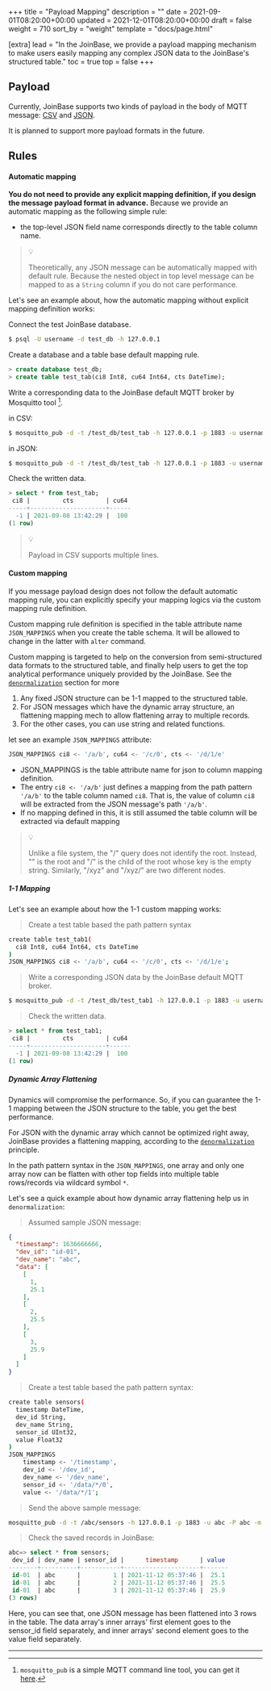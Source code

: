 +++
title = "Payload Mapping"
description = ""
date = 2021-09-01T08:20:00+00:00
updated = 2021-12-01T08:20:00+00:00
draft = false
weight = 710
sort_by = "weight"
template = "docs/page.html"

[extra]
lead = "In the JoinBase, we provide a payload mapping mechanism to make users easily mapping any complex JSON data to the JoinBase's structured table."
toc = true
top = false
+++

## Payload

Currently, JoinBase supports two kinds of payload in the body of MQTT message: [CSV](https://en.wikipedia.org/wiki/Comma-separated_values) and [JSON](https://en.wikipedia.org/wiki/JSON).

It is planned to support more payload formats in the future.

## Rules

#### Automatic mapping

**You do not need to provide any explicit mapping definition, if you design the message payload format in advance.** Because we provide an automatic mapping as the following simple rule:

* the top-level JSON field name corresponds directly to the table column name.

> 💡
>
> Theoretically, any JSON message can be automatically mapped with default rule. Because the nested object in top level message can be mapped to as a `String` column if you do not care performance.


Let's see an example about, how the automatic mapping without explicit mapping definition works:

Connect the test JoinBase database.

```bash
$ psql -U username -d test_db -h 127.0.0.1
```

Create a database and a table base default mapping rule.
```sql
> create database test_db;
> create table test_tab(ci8 Int8, cu64 Int64, cts DateTime);
```

Write a corresponding data to the JoinBase default MQTT broker by Mosquitto tool [^footnote].

in CSV:
```bash
$ mosquitto_pub -d -t /test_db/test_tab -h 127.0.0.1 -p 1883 -u username -P password -m '-1,123456,2021-09-08T13:42:29+08:00'
```

in JSON:
```bash
$ mosquitto_pub -d -t /test_db/test_tab -h 127.0.0.1 -p 1883 -u username -P password -m '{"ci8":-1,"cu64":123456,"cts":"2021-09-08T13:42:29+08:00"}'
```

Check the written data.
```sql
> select * from test_tab;
 ci8 |         cts         | cu64 
-----+---------------------+------
  -1 | 2021-09-08 13:42:29 |  100
(1 row)
```
> 💡
>
> Payload in CSV supports multiple lines.

#### Custom mapping

If you message payload design does not follow the default automatic mapping rule, you can explicitly specify your mapping logics via the custom mapping rule definition.

Custom mapping rule definition is specified in the table attribute name `JSON_MAPPINGS` when you create the table schema. It will be allowed to change in the latter with `alter` command.

Custom mapping is targeted to help on the conversion from semi-structured data formats to the structured table, and finally help users to get the top analytical performance uniquely provided by the JoinBase. See the [`denormalization`](/docs/references/performance/) section for more 

1. Any fixed JSON structure can be 1-1 mapped to the structured table.
2. For JSON messages which have the dynamic array structure, an flattening mapping mech to allow flattening array to multiple records.
3. For the other cases, you can use string and related functions.

let see an example `JSON_MAPPINGS` attribute:

```sql
JSON_MAPPINGS ci8 <- '/a/b', cu64 <- '/c/0', cts <- '/d/1/e'
```

* JSON_MAPPINGS is the table attribute name for json to column mapping definition. 
* The entry `ci8 <- '/a/b'` just defines a mapping from the path pattern `'/a/b'` to the table column named `ci8`. That is, the value of column `ci8` will be extracted from the JSON message's path `'/a/b'`. 
* If no mapping defined in this, it is still assumed the table column will be extracted via default mapping 

> 💡
> 
> Unlike a file system, the "/" query does not identify the root. Instead, "" is the root and "/" is the
child of the root whose key is the empty string. Similarly, "/xyz" and "/xyz/" are two different nodes.


##### 1-1 Mapping

Let's see an example about how the 1-1 custom mapping works:


> Create a test table based the path pattern syntax
```bash
create table test_tab1(
  ci8 Int8, cu64 Int64, cts DateTime
) 
JSON_MAPPINGS ci8 <- '/a/b', cu64 <- '/c/0', cts <- '/d/1/e';
```

> Write a corresponding JSON data by the JoinBase default MQTT broker.
```bash
$ mosquitto_pub -d -t /test_db/test_tab1 -h 127.0.0.1 -p 1883 -u username -P password -m '{"a":{"b": -1},"c": [100],"d":["", {"e": "2021-09-08T13:42:29"}]}'
```

> Check the written data.
```sql
> select * from test_tab1;
 ci8 |         cts         | cu64 
-----+---------------------+------
  -1 | 2021-09-08 13:42:29 |  100
(1 row)
```


##### Dynamic Array Flattening

Dynamics will compromise the performance. So, if you can guarantee the 1-1 mapping between the JSON structure to the table, you get the best performance.

For JSON with the dynamic array which cannot be optimized right away, JoinBase provides a flattening mapping, according to the [`denormalization`](/docs/references/performance/) principle. 

In the path pattern syntax in the `JSON_MAPPINGS`, one array and only one array now can be flatten with other top fields into multiple table rows/records via wildcard symbol `*`.

Let's see a quick example about how dynamic array flattening help us in `denormalization`:

> Assumed sample JSON message:

```json
{
  "timestamp": 1636666666,
  "dev_id": "id-01",
  "dev_name": "abc",
  "data": [
    [
      1,
      25.1
    ],
    [
      2,
      25.5
    ],
    [
      3,
      25.9
    ]
  ]
}
```

> Create a test table based the path pattern syntax:

```bash
create table sensors(
  timestamp DateTime, 
  dev_id String, 
  dev_name String,
  sensor_id UInt32,
  value Float32
) 
JSON_MAPPINGS 
    timestamp <- '/timestamp', 
    dev_id <- '/dev_id', 
    dev_name <- '/dev_name',
    sensor_id <- '/data/*/0',
    value <- '/data/*/1';    
```

> Send the above sample message:

```bash
mosquitto_pub -d -t /abc/sensors -h 127.0.0.1 -p 1883 -u abc -P abc -m '{"timestamp":1636666666,"dev_id":"id-01","dev_name":"abc","data":[[1,25.1],[2,25.5],[3,25.9]]}'
```

> Check the saved records in JoinBase:

```sql
abc=> select * from sensors;
 dev_id | dev_name | sensor_id |      timestamp      | value 
--------+----------+-----------+---------------------+-------
 id-01  | abc      |         1 | 2021-11-12 05:37:46 |  25.1
 id-01  | abc      |         2 | 2021-11-12 05:37:46 |  25.5
 id-01  | abc      |         3 | 2021-11-12 05:37:46 |  25.9
(3 rows)
```

Here, you can see that, one JSON message has been flattened into 3 rows in the table. The data array's inner arrays' first element goes to the sensor_id field separately, and inner arrays' second element goes to the value field separately.


-------------
[^footnote]: `mosquitto_pub` is a simple MQTT command line tool, you can get it [here](https://mosquitto.org/download/).
